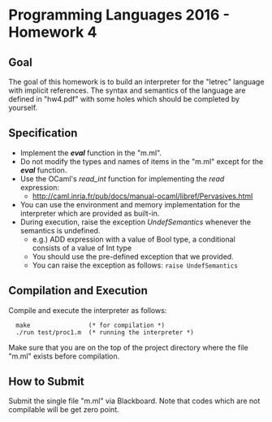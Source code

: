 # Programming Languages 2016 - Homework 4

## Goal
The goal of this homework is to build an interpreter for the "letrec" language with implicit references.
The syntax and semantics of the language are defined in "hw4.pdf" with some holes which should be completed by yourself.

## Specification
- Implement the ***eval*** function in the "m.ml".
- Do not modify the types and names of items in the "m.ml" except for the ***eval*** function.
- Use the OCaml's *read_int* function for implementing the *read* expression:
  - http://caml.inria.fr/pub/docs/manual-ocaml/libref/Pervasives.html
- You can use the environment and memory implementation for the interpreter which are provided as built-in.
- During execution, raise the exception *UndefSemantics* whenever the semantics is undefined.
  - e.g.) ADD expression with a value of Bool type, a conditional consists of a value of Int type
  - You should use the pre-defined exception that we provided.
  - You can raise the exception as follows: ```raise UndefSemantics```

## Compilation and Execution
Compile and execute the interpreter as follows:
```
  make                (* for compilation *)
  ./run test/proc1.m  (* running the interpreter *)
```
Make sure that you are on the top of the project directory where the file "m.ml" exists before compilation.

## How to Submit
Submit the single file "m.ml" via Blackboard. Note that codes which are not compilable will be get zero point.
